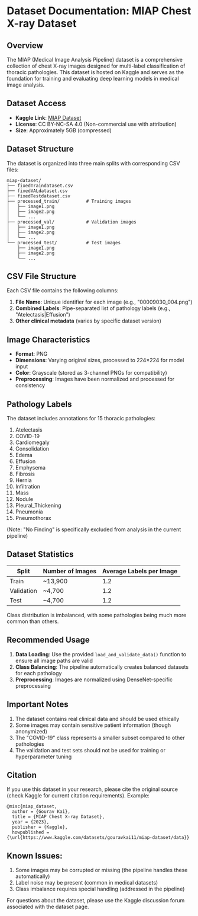 # Dataset Documentation: MIAP Chest X-ray Dataset

## Overview
The MIAP (Medical Image Analysis Pipeline) dataset is a comprehensive collection of chest X-ray images designed for multi-label classification of thoracic pathologies. This dataset is hosted on Kaggle and serves as the foundation for training and evaluating deep learning models in medical image analysis.

## Dataset Access
- **Kaggle Link**: [MIAP Dataset](https://www.kaggle.com/datasets/gouravkai11/miap-dataset/data)
- **License**: CC BY-NC-SA 4.0 (Non-commercial use with attribution)
- **Size**: Approximately 5GB (compressed)

## Dataset Structure
The dataset is organized into three main splits with corresponding CSV files:

```
miap-dataset/
├── fixedTraindataset.csv
├── fixedVALdataset.csv
├── fixedTestdataset.csv
├── processed_train/          # Training images
│   ├── image1.png
│   ├── image2.png
│   └── ...
├── processed_val/            # Validation images
│   ├── image1.png
│   ├── image2.png
│   └── ...
└── processed_test/           # Test images
    ├── image1.png
    ├── image2.png
    └── ...
```

## CSV File Structure
Each CSV file contains the following columns:

1. **File Name**: Unique identifier for each image (e.g., "00009030_004.png")
2. **Combined Labels**: Pipe-separated list of pathology labels (e.g., "Atelectasis|Effusion")
3. **Other clinical metadata** (varies by specific dataset version)

## Image Characteristics
- **Format**: PNG
- **Dimensions**: Varying original sizes, processed to 224×224 for model input
- **Color**: Grayscale (stored as 3-channel PNGs for compatibility)
- **Preprocessing**: Images have been normalized and processed for consistency

## Pathology Labels
The dataset includes annotations for 15 thoracic pathologies:

1. Atelectasis
2. COVID-19
3. Cardiomegaly
4. Consolidation
5. Edema
6. Effusion
7. Emphysema
8. Fibrosis
9. Hernia
10. Infiltration
11. Mass
12. Nodule
13. Pleural_Thickening
14. Pneumonia
15. Pneumothorax

(Note: "No Finding" is specifically excluded from analysis in the current pipeline)

## Dataset Statistics
| Split | Number of Images | Average Labels per Image |
|-------|------------------|--------------------------|
| Train | ~13,900 | 1.2 |
| Validation | ~4,700 | 1.2 |
| Test | ~4,700 | 1.2 |

Class distribution is imbalanced, with some pathologies being much more common than others.

## Recommended Usage
1. **Data Loading**: Use the provided `load_and_validate_data()` function to ensure all image paths are valid
2. **Class Balancing**: The pipeline automatically creates balanced datasets for each pathology
3. **Preprocessing**: Images are normalized using DenseNet-specific preprocessing

## Important Notes
1. The dataset contains real clinical data and should be used ethically
2. Some images may contain sensitive patient information (though anonymized)
3. The "COVID-19" class represents a smaller subset compared to other pathologies
4. The validation and test sets should not be used for training or hyperparameter tuning

## Citation
If you use this dataset in your research, please cite the original source (check Kaggle for current citation requirements). Example:

```
@misc{miap_dataset,
  author = {Gourav Kai},
  title = {MIAP Chest X-ray Dataset},
  year = {2023},
  publisher = {Kaggle},
  howpublished = {\url{https://www.kaggle.com/datasets/gouravkai11/miap-dataset/data}}
```

## Known Issues:
1. Some images may be corrupted or missing (the pipeline handles these automatically)
2. Label noise may be present (common in medical datasets)
3. Class imbalance requires special handling (addressed in the pipeline)

For questions about the dataset, please use the Kaggle discussion forum associated with the dataset page.
